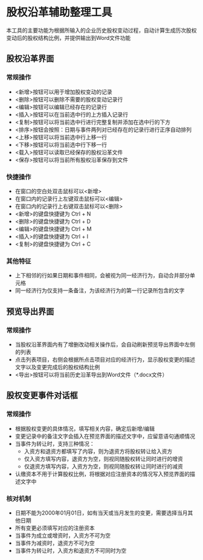 # 股权沿革辅助整理工具

本工具的主要功能为根据所输入的企业历史股权变动过程，自动计算生成历次股权变动后的股权结构比例，并提供输出到Word文件功能

## 股权沿革界面

### 常规操作

- <新增>按钮可以用于增加股权变动的记录
- <删除>按钮可以删除不需要的股权变动记录行
- <编辑>按钮可以编辑已经存在的记录行
- <插入>按钮可以在当前选中行的上方插入记录行
- <复制>按钮可以将当前选中行进行完整复制并添加在选中行的下方
- <排序>按钮会按照：日期与事件两列对已经存在的记录行进行正序自动排列
- <上移>按钮可以将当前选中行上移一行
- <下移>按钮可以将当前选中行下移一行
- <载入>按钮可以读取已经保存的股权沿革文件
- <保存>按钮可以将当前所有股权沿革保存到文件

### 快捷操作

- 在窗口的空白处双击鼠标可以<新增>
- 在窗口内的记录行上左键双击鼠标可以<编辑>
- 在窗口内的记录行上右键双击鼠标可以<删除>
- <新增>的键盘快捷键为 Ctrl + N
- <删除>的键盘快捷键为 Ctrl + D
- <编辑>的键盘快捷键为 Ctrl + M
- <插入>的键盘快捷键为 Ctrl + I
- <复制>的键盘快捷键为 Ctrl + C

### 其他特征

- 上下相邻的行如果日期和事件相同，会被视为同一经济行为，自动合并部分单元格
- 同一经济行为仅支持一条备注，为该经济行为的第一行记录所包含的文字

## 预览导出界面

### 常规操作

- 当股权沿革界面内有了增删改动相关操作后，会自动刷新预览导出界面中左侧的列表
- 点击列表项目，右侧会根据所点击项目对应的经济行为，显示股权变更的描述文字以及变更完成后的股权结构比例
- <导出>按钮可以将当前历史沿革导出到Word文件（*.docx文件）

## 股权变更事件对话框

### 常规操作

- 根据股权变更的具体情况，填写相关内容，确定后新增/编辑
- 变更记录中的备注文字会插入在预览界面的描述文字中，应留意语句通顺情况
- 当事件为转让时，支持三种情况：
    - 入资方和退资方都填写了内容，则为退资方将股权转让给入资方
    - 仅入资方填写内容，退资方为空，则视同随股权转让同时进行的增资
    - 仅退资方填写内容，入资方为空，则视同随股权转让同时进行的减资
- 认缴资本不用于计算股权比例，将根据对应注册资本的情况写入预览界面的描述文字中

### 核对机制

- 日期不能为2000年01月01日，如有当天或当月发生的变更，需要选择当月其他日期
- 所有变更必须填写对应的注册资本
- 当事件为成立或增资时，入资方不可为空
- 当事件为减资时，退资方不可为空
- 当事件为转让时，入资方和退资方不可同时为空
